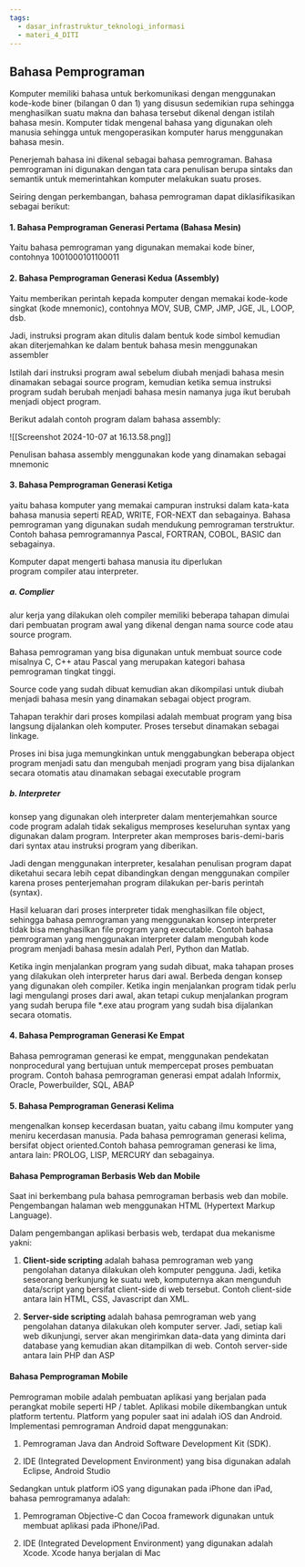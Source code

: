 ```yaml
---
tags:
  - dasar_infrastruktur_teknologi_informasi
  - materi_4_DITI
---
```

## Bahasa Pemprograman

Komputer memiliki bahasa untuk berkomunikasi dengan menggunakan kode-kode biner (bilangan 0 dan 1) yang disusun sedemikian rupa sehingga menghasilkan suatu makna dan bahasa tersebut dikenal dengan istilah bahasa mesin. Komputer tidak mengenal bahasa yang digunakan oleh manusia sehingga untuk mengoperasikan komputer harus menggunakan bahasa mesin.

Penerjemah bahasa ini dikenal sebagai bahasa pemrograman. Bahasa pemrograman ini digunakan dengan tata cara penulisan berupa sintaks dan semantik untuk memerintahkan komputer melakukan suatu proses.

Seiring dengan perkembangan, bahasa pemrograman dapat diklasifikasikan sebagai berikut:

#### 1. Bahasa Pemprograman Generasi Pertama (Bahasa Mesin)

Yaitu bahasa pemrograman yang digunakan memakai kode biner, contohnya 1001000101100011

#### 2. Bahasa Pemprograman Generasi Kedua (Assembly)

Yaitu memberikan perintah kepada komputer dengan memakai kode-kode singkat (kode mnemonic), contohnya MOV, SUB, CMP, JMP, JGE, JL, LOOP, dsb. 

Jadi, instruksi program akan ditulis dalam bentuk kode simbol kemudian akan diterjemahkan ke dalam bentuk bahasa mesin menggunakan assembler

Istilah dari instruksi program awal sebelum diubah menjadi bahasa mesin dinamakan sebagai source program, kemudian ketika semua instruksi program sudah berubah menjadi bahasa mesin namanya juga ikut berubah menjadi object program. 

Berikut adalah contoh program dalam bahasa assembly:

![[Screenshot 2024-10-07 at 16.13.58.png]]

Penulisan bahasa assembly menggunakan kode yang dinamakan sebagai mnemonic


#### 3. Bahasa Pemprograman Generasi Ketiga

yaitu bahasa komputer yang memakai campuran instruksi dalam kata-kata bahasa manusia seperti READ, WRITE, FOR-NEXT dan sebagainya. Bahasa pemrograman yang digunakan sudah mendukung pemrograman terstruktur. Contoh bahasa pemrogramannya Pascal, FORTRAN, COBOL, BASIC dan sebagainya. 

Komputer dapat mengerti bahasa manusia itu diperlukan program compiler atau interpreter.

##### a. Complier

alur kerja yang dilakukan oleh compiler memiliki beberapa tahapan dimulai dari pembuatan program awal yang dikenal dengan nama source code atau source program. 

Bahasa pemrograman yang bisa digunakan untuk membuat source code misalnya C, C++ atau Pascal yang merupakan kategori bahasa pemrograman tingkat tinggi. 

Source code yang sudah dibuat kemudian akan dikompilasi untuk diubah menjadi bahasa mesin yang dinamakan sebagai object program.

Tahapan terakhir dari proses kompilasi adalah membuat program yang bisa langsung dijalankan oleh komputer. Proses tersebut dinamakan sebagai linkage. 

Proses ini bisa juga memungkinkan untuk menggabungkan beberapa object program menjadi satu dan mengubah menjadi program yang bisa dijalankan secara otomatis atau dinamakan sebagai executable program

##### b. Interpreter

konsep yang digunakan oleh interpreter dalam menterjemahkan source code program adalah tidak sekaligus memproses keseluruhan syntax yang digunakan dalam program. Interpreter akan memproses baris-demi-baris dari syntax atau instruksi program yang diberikan. 

Jadi dengan menggunakan interpreter, kesalahan penulisan program dapat diketahui secara lebih cepat dibandingkan dengan menggunakan compiler karena proses penterjemahan program dilakukan per-baris perintah (syntax).

Hasil keluaran dari proses interpreter tidak menghasilkan file object, sehingga bahasa pemrograman yang menggunakan konsep interpreter tidak bisa menghasilkan file program yang executable. Contoh bahasa pemrograman yang menggunakan interpreter dalam mengubah kode program menjadi bahasa mesin adalah Perl, Python dan Matlab.

Ketika ingin menjalankan program yang sudah dibuat, maka tahapan proses yang dilakukan oleh interpreter harus dari awal. Berbeda dengan konsep yang digunakan oleh compiler. Ketika ingin menjalankan program tidak perlu lagi mengulangi proses dari awal, akan tetapi cukup menjalankan program yang sudah berupa file *.exe atau program yang sudah bisa dijalankan secara otomatis.

#### 4. Bahasa Pemprograman Generasi Ke Empat

Bahasa pemrograman generasi ke empat, menggunakan pendekatan nonprocedural yang bertujuan untuk mempercepat proses pembuatan program. Contoh bahasa pemrograman generasi empat adalah Informix, Oracle, Powerbuilder, SQL, ABAP

#### 5. Bahasa Pemprograman Generasi Kelima

mengenalkan konsep kecerdasan buatan, yaitu cabang ilmu komputer yang meniru kecerdasan manusia. Pada bahasa pemrograman generasi kelima, bersifat object oriented.Contoh bahasa pemrograman generasi ke lima, antara lain: PROLOG, LISP, MERCURY dan sebagainya.


#### Bahasa Pemprograman Berbasis Web dan Mobile

Saat ini berkembang pula bahasa pemrograman berbasis web dan mobile. Pengembangan halaman web menggunakan HTML (Hypertext Markup Language). 

Dalam pengembangan aplikasi berbasis web, terdapat dua mekanisme yakni: 

1. **Client-side scripting** adalah bahasa pemrograman web yang pengolahan datanya dilakukan oleh komputer pengguna. Jadi, ketika seseorang berkunjung ke suatu web, komputernya akan mengunduh data/script yang bersifat client-side di web tersebut. Contoh client-side antara lain HTML, CSS, Javascript dan XML.
   
2. **Server-side scripting** adalah bahasa pemrograman web yang pengolahan datanya dilakukan oleh komputer server. Jadi, setiap kali web dikunjungi, server akan mengirimkan data-data yang diminta dari database yang kemudian akan ditampilkan di web. Contoh server-side antara lain PHP dan ASP

#### Bahasa Pemprograman Mobile

Pemrograman mobile adalah pembuatan aplikasi yang berjalan pada perangkat mobile seperti HP / tablet. Aplikasi mobile dikembangkan untuk platform tertentu. Platform yang populer saat ini adalah iOS dan Android. Implementasi pemrograman Android dapat menggunakan:

1. Pemrograman Java dan Android Software Development Kit (SDK).
   
2. IDE (Integrated Development Environment) yang bisa digunakan adalah Eclipse, Android Studio

Sedangkan untuk platform iOS yang digunakan pada iPhone dan iPad, bahasa pemrogramanya adalah:

1. Pemrograman Objective-C dan Cocoa framework digunakan untuk membuat aplikasi pada iPhone/iPad.
   
2. IDE (Integrated Development Environment) yang digunakan adalah Xcode. Xcode hanya berjalan di Mac